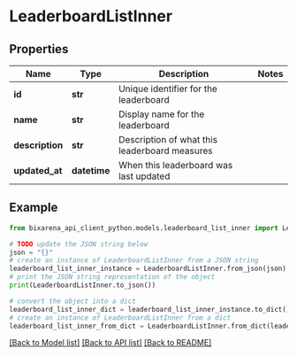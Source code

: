 # LeaderboardListInner

## Properties

| Name            | Type         | Description                                   | Notes |
| --------------- | ------------ | --------------------------------------------- | ----- |
| **id**          | **str**      | Unique identifier for the leaderboard         |
| **name**        | **str**      | Display name for the leaderboard              |
| **description** | **str**      | Description of what this leaderboard measures |
| **updated_at**  | **datetime** | When this leaderboard was last updated        |

## Example

```python
from bixarena_api_client_python.models.leaderboard_list_inner import LeaderboardListInner

# TODO update the JSON string below
json = "{}"
# create an instance of LeaderboardListInner from a JSON string
leaderboard_list_inner_instance = LeaderboardListInner.from_json(json)
# print the JSON string representation of the object
print(LeaderboardListInner.to_json())

# convert the object into a dict
leaderboard_list_inner_dict = leaderboard_list_inner_instance.to_dict()
# create an instance of LeaderboardListInner from a dict
leaderboard_list_inner_from_dict = LeaderboardListInner.from_dict(leaderboard_list_inner_dict)
```

[[Back to Model list]](../README.md#documentation-for-models) [[Back to API list]](../README.md#documentation-for-api-endpoints) [[Back to README]](../README.md)
